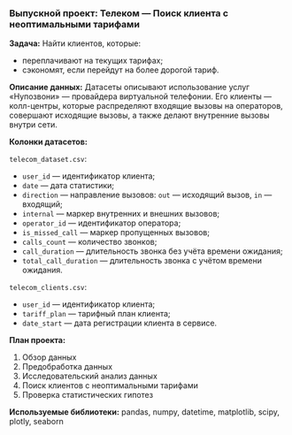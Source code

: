 ### Выпускной проект: Телеком — Поиск клиента с неоптимальными тарифами

**Задача:** Найти клиентов, которые:
- переплачивают на текущих тарифах;
- сэкономят, если перейдут на более дорогой тариф.

**Описание данных:** Датасеты описывают использование услуг «Нупозвони» — провайдера виртуальной телефонии. Его клиенты — колл-центры, которые распределяют входящие вызовы на операторов, совершают исходящие вызовы, а также делают внутренние вызовы внутри сети.

**Колонки датасетов:**

`telecom_dataset.csv`:
- `user_id` — идентификатор клиента;
- `date` — дата статистики;
- `direction` — направление вызовов: `out` — исходящий вызов, `in` — входящий;
- `internal` — маркер внутренних и внешних вызовов;
- `operator_id` — идентификатор оператора;
- `is_missed_call` — маркер пропущенных вызовов;
- `calls_count` — количество звонков;
- `call_duration` — длительность звонка без учёта времени ожидания;
- `total_call_duration` — длительность звонка с учётом времени ожидания.

`telecom_clients.csv`:
- `user_id` — идентификатор клиента;
- `tariff_plan` — тарифный план клиента;
- `date_start` — дата регистрации клиента в сервисе.

**План проекта:**
1. Обзор данных
2. Предобработка данных
3. Исследовательский анализ данных
4. Поиск клиентов с неоптимальными тарифами
5. Проверка статистических гипотез

**Используемые библиотеки:** pandas, numpy, datetime, matplotlib, scipy, plotly, seaborn

